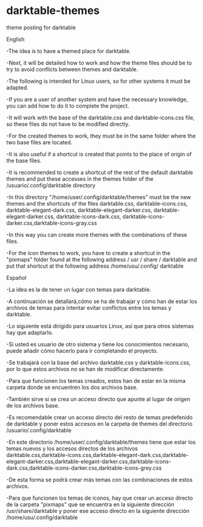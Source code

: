 # darktable-themes
theme posting for darktable

English

-The idea is to have a themed place for darktable. 

-Next, it will be detailed how to work and how the theme files should be to try to avoid conflicts between themes and darktable. 

-The following is intended for Linux users, so for other systems it must be adapted. 

-If you are a user of another system and have the necessary knowledge, you can add how to do it to complete the project.

-It will work with the base of the darktable.css and darktable-icons.css file, so these files do not have to be modified directly.

-For the created themes to work, they must be in the same folder where the two base files are located.

-It is also useful if a shortcut is created that points to the place of origin of the base files. 

-It is recommended to create a shortcut of the rest of the default darktable themes and put these accesses in the themes folder of the /usuario/.config/darktable directory

-In this directory "/home/user/.config/darktable/themes" must be the new themes and the shortcuts of the files darktable.css, darktable-icons.css, darktable-elegant-dark.css, darktable-elegant-darker.css, darktable-elegant-darker.css, darktable-icons-dark.css, darktable-icons-darker.css,darktable-icons-gray.css

-In this way you can create more themes with the combinations of these files.

-For the icon themes to work, you have to create a shortcut in the "pixmaps" folder found at the following address / usr / share / darktable and put that shortcut at the following address /home/usu/.config/ darktable

Español

-La idea es la de tener un lugar con temas para darktable. 

-A continuación se detallará,cómo se ha de trabajar y cómo han de estar los archivos de temas para intentar evitar conflictos entre los temas y darktable. 

-Lo siguiente está dirigido para usuarios Linux, así que para otros sistemas hay que adaptarlo. 

-Si usted es usuario de otro sistema y tiene los conocimientos necesario, puede añadir cómo hacerlo para ir completando el proyecto.

-Se trabajará con la base del archivo darktable.css y darktable-icons.css, por lo que estos archivos no se han de modificar directamente.

-Para que funcionen los temas creados, estos han de estar en la misma carpeta donde se encuentren los dos archivos base.

-También sirve si se crea un acceso directo que apunte al lugar de origen de los archivos base. 

-Es recomendable  crear un acceso directo del resto de temas predefenido de darktable y poner estos accesos en la carpeta de themes del directorio /usuario/.config/darktable 

-En este directorio /home/user/.config/darktable/themes tiene que estar los temas nuevos y los accesos directos de los archivos darktable.css,darktable-icons.css,darktable-elegant-dark.css,darktable-elegant-darker.css,darktable-elegant-darker.css,darktable-icons-dark.css,darktable-icons-darker.css,darktable-icons-grey.css

-De esta forma se podrá crear más temas con las combinaciones de estos archivos.

-Para que funcionen los temas de iconos, hay que crear un acceso directo de la carpeta "pixmaps" que se encuentra en la siguiente dirección /usr/share/darktable   y poner ese acceso directo  en la siguiente dirección   /home/usu/.config/darktable
